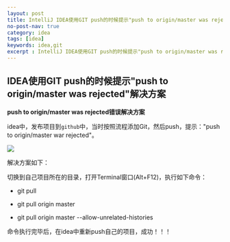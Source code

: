 ```yaml
---
layout: post
title: IntelliJ IDEA使用GIT push的时候提示"push to origin/master was rejected"解决方案
no-post-nav: true
category: idea
tags: [idea]
keywords: idea,git
excerpt : IntelliJ IDEA使用GIT push的时候提示"push to origin/master was rejected"解决方案
---
```


## IDEA使用GIT push的时候提示"push to origin/master was rejected"解决方案

**push to origin/master was rejected错误解决方案**

idea中，发布项目到`github`中，当时按照流程添加Git，然后push，提示："push to origin/master war rejected"。

![](https://luopengfei3000.github.io/assets/images/2019/idea/2019-04-11-idea-git-commit-error/01.png)

解决方案如下：

切换到自己项目所在的目录，打开Terminal窗口(Alt+F12)，执行如下命令：

- git pull

- git pull origin master

- git pull origin master --allow-unrelated-histories

命令执行完毕后，在idea中重新push自己的项目，成功！！！


